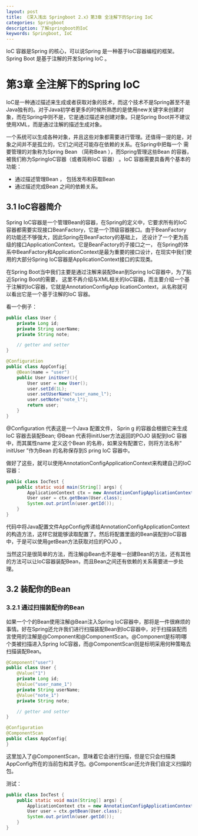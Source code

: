```yaml
---
layout: post
title: 《深入浅出 Springboot 2.x》第3章 全注解下的Spring IoC
categories: Springboot
description: 了解springboot的IoC
keywords: Springboot, IoC
---
```


IoC 容器是Spring 的核心，可以说Spring 是一种基于IoC容器编程的框架。Spring Boot 是基于注解的开发Spring IoC 。

# 第3章 全注解下的Spring IoC

IoC是一种通过描述来生成或者获取对象的技术，而这个技术不是Spring甚至不是Java独有的。对于Java初学者更多的时候所熟悉的是使用new关键字来创建对象，而在Spring中则不是，它是通过描述来创建对象。只是Spring Boot并不建议使用XML，而是通过注解的描述生成对象。

一个系统可以生成各种对象，井且这些对象都需要进行管理。还值得一提的是，对象之间并不是孤立的，它们之间还可能存在依赖的关系。在Spring中把每一个
需要管理的对象称为Spring Bean （简称Bean ），而Spring管理这些Bean 的容器，被我们称为SpringIoC容器（或者简称IoC 容器） 。IoC 容器需要具备两个基本的功能：

- 通过描述管理Bean ， 包括发布和获取Bean
- 通过描述完成Bean 之间的依赖关系。
  

## 3.1 IoC容器简介

Spring IoC容器是一个管理Bean的容器，在Spring的定义中，它要求所有的IoC 容器都需要实现接口BeanFactory，它是一个顶级容器接口。由于BeanFactory 的功能还不够强大，因此Spring在BeanFactory的基础上， 还设计了一个更为高级的接口ApplicationContext。它是BeanFactory的子接口之一， 在Spring的体系中BeanFactory和ApplicationContext是最为重要的接口设计，在现实中我们使用的大部分Spring IoC容器是ApplicationContext接口的实现类。

在Spring Boot当中我们主要是通过注解来装配Bean到Spring IoC容器中，为了贴近Spring Boot的需要， 这里不再介绍与XML相关的IoC容器，而主要介绍一个基于注解的IoC容器，它就是AnnotationConfigApp licationContext，从名称就可以看出它是一个基于注解的IoC 容器。

看一个例子：

```java
public class User {
    private Long id;
    private String userName;
    private String note;

    // getter and setter
}
```

```java
@Configuration
public class AppConfig{
    @Bean(name = "user")
    public User initUser(){
        User user = new User();
        user.setId(1L);
        user.setUserName("user_name_l");
        user.setNote("note_l");
        return user;
    }
}
```

@Configuration 代表这是一个Java 配置文件， Sprin g 的容器会根据它来生成IoC 容器去装配Bean; @Bean 代表将initUser方法返回的POJO 装配到IoC 容器中，而其属性name 定义这个Bean 的名称，如果没有配置它，则将方法名称“ initUser ”作为Bean 的名称保存到S pring IoC 容器中。

做好了这些，就可以使用AnnotationConfigApplicationContext来构建自己的IoC 容器：

```java
public class IocTest {
    public static void main(String[] args) {
        ApplicationContext ctx = new AnnotationConfigApplicationContext(AppConfig.class);
        User user = ctx.getBean(User.class);
        System.out.println(user.getId());
    }
}
```

代码中将Java配置文件AppConfig传递给AnnotationConfigApplicationContext的构造方法，这样它就能够读取配置了。然后将配置里面的Bean装配到IoC容器中，于是可以使用getBean方法获取对应的POJO 。

当然这只是很简单的方法，而注解@Bean也不是唯一创建Bean的方法，还有其他的方法可以让IoC容器装配Bean，而且Bean之间还有依赖的关系需要进一步处理。

## 3.2 装配你的Bean

### 3.2.1 通过扫描装配你的Bean

如果一个个的Bean使用注解@Bean注入Spring loC容器中，那将是一件很麻烦的事情。好在Spring还允许我们进行扫描装配Bean到loC容器中，对于扫描装配而言使用的注解是@Component和@ComponentScan。@Component是标明l哪个类被扫描进入Spring IoC容器，而@ComponentScan则是标明采用何种策略去扫描装配Bean。

```java
@Component("user")
public class User {
    @Value("1")
    private Long id;
    @Value("user_name_1")
    private String userName;
    @Value("note_1")
    private String note;

    // getter and setter
}
```

```java
@Configuration
@ComponentScan
public class AppConfig{
}
```

这里加入了@ComponentScan，意味着它会进行扫描，但是它只会扫描类AppConfig所在的当前包和其子包。@ComponentScan还允许我们自定义扫描的包。

测试：

```java
public class IocTest {
    public static void main(String[] args) {
        ApplicationContext ctx = new AnnotationConfigApplicationContext(AppConfig.class);
        User user = ctx.getBean(User.class);
        System.out.println(user.getId());
    }
}
```